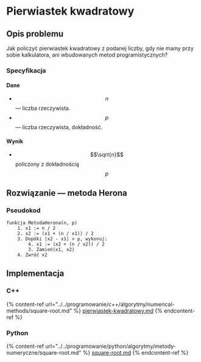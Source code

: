 # Pierwiastek kwadratowy

## Opis problemu

Jak policzyć pierwiastek kwadratowy z podanej liczby, gdy nie mamy przy sobie kalkulatora, ani wbudowanych metod programistycznych?

### Specyfikacja

#### Dane

* $$n$$ — liczba rzeczywista.
* $$p$$ — liczba rzeczywista, dokładność.

#### Wynik

* $$\sqrt{n}$$ policzony z dokładnością $$p$$

## Rozwiązanie — metoda Herona

### Pseudokod

```
funkcja MetodaHerona(n, p)
    1. x1 := n / 2
    2. x2 := (x1 + (n / x1)) / 2
    3. Dopóki |x2 - x1| > p, wykonuj:
        4. x1 := (x2 + (n / x2)) / 2
        3. Zamień(x1, x2)
    4. Zwróć x2
```

## Implementacja

### C++

{% content-ref url="../../programowanie/c++/algorytmy/numerical-methods/square-root.md" %}
[pierwiastek-kwadratowy.md](../../programowanie/c++/algorytmy/numerical-methods/square-root.md)
{% endcontent-ref %}

### Python

{% content-ref url="../../programowanie/python/algorytmy/metody-numeryczne/square-root.md" %}
[square-root.md](../../programowanie/python/algorytmy/metody-numeryczne/square-root.md)
{% endcontent-ref %}
